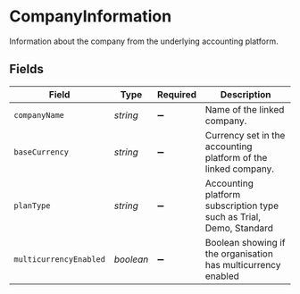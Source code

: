 # CompanyInformation

Information about the company from the underlying accounting platform.


## Fields

| Field                                                               | Type                                                                | Required                                                            | Description                                                         |
| ------------------------------------------------------------------- | ------------------------------------------------------------------- | ------------------------------------------------------------------- | ------------------------------------------------------------------- |
| `companyName`                                                       | *string*                                                            | :heavy_minus_sign:                                                  | Name of the linked company.                                         |
| `baseCurrency`                                                      | *string*                                                            | :heavy_minus_sign:                                                  | Currency set in the accounting platform of the linked company.      |
| `planType`                                                          | *string*                                                            | :heavy_minus_sign:                                                  | Accounting platform subscription type such as Trial, Demo, Standard |
| `multicurrencyEnabled`                                              | *boolean*                                                           | :heavy_minus_sign:                                                  | Boolean showing if the organisation has multicurrency enabled       |